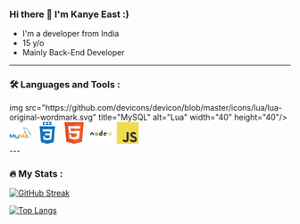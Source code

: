 ### Hi there 👋 I'm Kanye East :)

<!--
**TheRealKanyeEast/TheRealKanyeEast** is a ✨ _special_ ✨ repository because its `README.md` (this file) appears on your GitHub profile. -->
<!-- - I'm also the Owner of TriStar Hub! -->


- I'm a developer from India
- 15 y/o
- Mainly Back-End Developer
---

### :hammer_and_wrench: Languages and Tools :
<div>
  img src="https://github.com/devicons/devicon/blob/master/icons/lua/lua-original-wordmark.svg" title="MySQL"  alt="Lua" width="40" height="40"/>&nbsp;
  <img src="https://github.com/devicons/devicon/blob/master/icons/mysql/mysql-original-wordmark.svg" title="MySQL"  alt="MySQL" width="40" height="40"/>&nbsp;
  <img src="https://github.com/devicons/devicon/blob/master/icons/css3/css3-plain-wordmark.svg"  title="CSS3" alt="CSS" width="40" height="40"/>&nbsp;
  <img src="https://github.com/devicons/devicon/blob/master/icons/html5/html5-original.svg" title="HTML5" alt="HTML" width="40" height="40"/>&nbsp;
  <img src="https://github.com/devicons/devicon/blob/master/icons/nodejs/nodejs-original-wordmark.svg" title="NodeJS" alt="NodeJS" width="40" height="40"/>&nbsp;
  <img src="https://github.com/devicons/devicon/blob/master/icons/javascript/javascript-original.svg" title="JavaScript" alt="JavaScript" width="40" height="40"/>&nbsp;
</div>
---

### :fire: My Stats :
[![GitHub Streak](http://github-readme-streak-stats.herokuapp.com?user=TheRealKanyeEast&theme=dark&background=000000)](https://git.io/streak-stats)

[![Top Langs](https://github-readme-stats.vercel.app/api/top-langs/?username=TheRealKanyeEast&layout=compact&theme=vision-friendly-dark)](https://github.com/anuraghazra/github-readme-stats)
